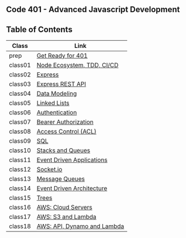 ## Code 401 - Advanced Javascript Development

## Table of Contents
 
| Class  | Link                                                            |
|-----------| ----------------------------------------------------------------|
|prep |[Get Ready for 401](https://en-zuh.github.io/Reading-notes/401/prep-read)|
|class01 |[Node Ecosystem, TDD, CI/CD](https://en-zuh.github.io/Reading-notes/401/Class01)|
|class02 |[Express](https://en-zuh.github.io/Reading-notes/401/Class02)|
|class03 |[Express REST API](https://en-zuh.github.io/Reading-notes/401/Class03)|
|class04 |[Data Modeling](https://en-zuh.github.io/Reading-notes/401/Class04)| 
|class05 |[Linked Lists](https://en-zuh.github.io/Reading-notes/401/Class05)| 
|class06 |[Authentication](https://en-zuh.github.io/Reading-notes/401/Class06)| 
|class07 |[Bearer Authorization](https://en-zuh.github.io/Reading-notes/401/Class07)| 
|class08 |[Access Control (ACL)](https://en-zuh.github.io/Reading-notes/401/Class08)|
|class09 |[SQL](https://en-zuh.github.io/Reading-notes/401/Class09)|
|class10 |[Stacks and Queues](https://en-zuh.github.io/Reading-notes/401/Class10)|
|class11 |[Event Driven Applications](https://en-zuh.github.io/Reading-notes/401/Class11)|
|class12 |[Socket.io](https://en-zuh.github.io/Reading-notes/401/Class12)|
|class13 |[Message Queues](https://en-zuh.github.io/Reading-notes/401/Class13)|
|class14 |[Event Driven Architecture](https://en-zuh.github.io/Reading-notes/401/Class14)|
|class15 |[Trees](https://en-zuh.github.io/Reading-notes/401/Class15)|
|class16 |[AWS: Cloud Servers](https://en-zuh.github.io/Reading-notes/401/Class16)|
|class17 |[AWS: S3 and Lambda](https://en-zuh.github.io/Reading-notes/401/Class17)|
|class18 |[AWS: API, Dynamo and Lambda](https://en-zuh.github.io/Reading-notes/401/Class18)|




